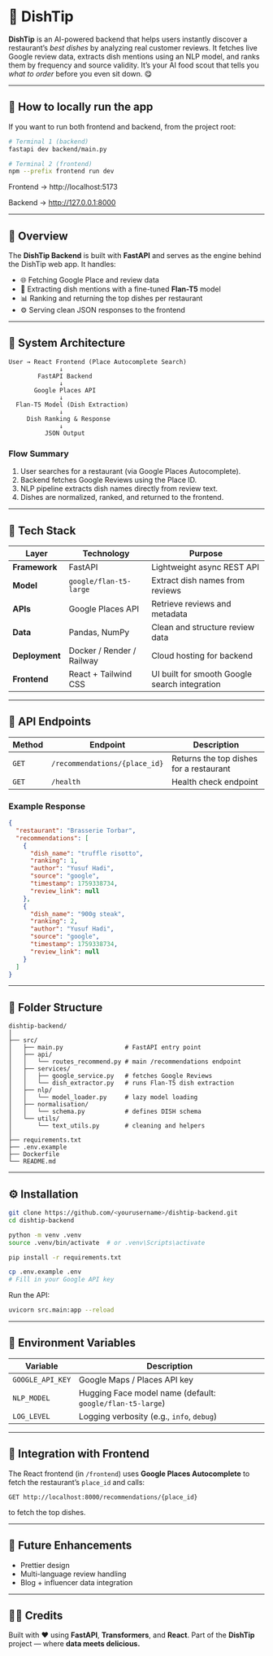 # 🍴 DishTip

**DishTip** is an AI-powered backend that helps users instantly discover a restaurant’s *best dishes* by analyzing real customer reviews.
It fetches live Google review data, extracts dish mentions using an NLP model, and ranks them by frequency and source validity.
It’s your AI food scout that tells you *what to order* before you even sit down. 😋

---
## 🧠 How to locally run the app

If you want to run both frontend and backend, from the project root:

```bash
# Terminal 1 (backend)
fastapi dev backend/main.py

# Terminal 2 (frontend)
npm --prefix frontend run dev
```

Frontend → http://localhost:5173

Backend → http://127.0.0.1:8000

---

## 🧠 Overview

The **DishTip Backend** is built with **FastAPI** and serves as the engine behind the DishTip web app.
It handles:

* 🌐 Fetching Google Place and review data
* 🧠 Extracting dish mentions with a fine-tuned **Flan-T5** model
* 📊 Ranking and returning the top dishes per restaurant
* ⚙️ Serving clean JSON responses to the frontend

---

## 🧩 System Architecture

```
User → React Frontend (Place Autocomplete Search)
              ↓
        FastAPI Backend
              ↓
       Google Places API
              ↓
  Flan-T5 Model (Dish Extraction)
              ↓
     Dish Ranking & Response
              ↓
          JSON Output
```

### Flow Summary

1. User searches for a restaurant (via Google Places Autocomplete).
2. Backend fetches Google Reviews using the Place ID.
3. NLP pipeline extracts dish names directly from review text.
4. Dishes are normalized, ranked, and returned to the frontend.

---

## 🧰 Tech Stack

| Layer          | Technology                | Purpose                                       |
| -------------- | ------------------------- | --------------------------------------------- |
| **Framework**  | FastAPI                   | Lightweight async REST API                    |
| **Model**      | `google/flan-t5-large`    | Extract dish names from reviews               |
| **APIs**       | Google Places API         | Retrieve reviews and metadata                 |
| **Data**       | Pandas, NumPy             | Clean and structure review data               |
| **Deployment** | Docker / Render / Railway | Cloud hosting for backend                     |
| **Frontend**   | React + Tailwind CSS      | UI built for smooth Google search integration |

---

## 📡 API Endpoints

| Method | Endpoint                      | Description                             |
| ------ | ----------------------------- | --------------------------------------- |
| `GET`  | `/recommendations/{place_id}` | Returns the top dishes for a restaurant |
| `GET`  | `/health`                     | Health check endpoint                   |

### Example Response

```json
{
  "restaurant": "Brasserie Torbar",
  "recommendations": [
    {
      "dish_name": "truffle risotto",
      "ranking": 1,
      "author": "Yusuf Hadi",
      "source": "google",
      "timestamp": 1759338734,
      "review_link": null
    },
    {
      "dish_name": "900g steak",
      "ranking": 2,
      "author": "Yusuf Hadi",
      "source": "google",
      "timestamp": 1759338734,
      "review_link": null
    }
  ]
}
```

---

## 🧱 Folder Structure

```
dishtip-backend/
│
├── src/
│   ├── main.py                 # FastAPI entry point
│   ├── api/
│   │   └── routes_recommend.py # main /recommendations endpoint
│   ├── services/
│   │   ├── google_service.py   # fetches Google Reviews
│   │   └── dish_extractor.py   # runs Flan-T5 dish extraction
│   ├── nlp/
│   │   └── model_loader.py     # lazy model loading
│   ├── normalisation/
│   │   └── schema.py           # defines DISH schema
│   └── utils/
│       └── text_utils.py       # cleaning and helpers
│
├── requirements.txt
├── .env.example
├── Dockerfile
└── README.md
```

---

## ⚙️ Installation

```bash
git clone https://github.com/<yourusername>/dishtip-backend.git
cd dishtip-backend

python -m venv .venv
source .venv/bin/activate  # or .venv\Scripts\activate

pip install -r requirements.txt

cp .env.example .env
# Fill in your Google API key
```

Run the API:

```bash
uvicorn src.main:app --reload
```

---

## 🔐 Environment Variables

| Variable         | Description                                               |
| ---------------- | --------------------------------------------------------- |
| `GOOGLE_API_KEY` | Google Maps / Places API key                              |
| `NLP_MODEL`      | Hugging Face model name (default: `google/flan-t5-large`) |
| `LOG_LEVEL`      | Logging verbosity (e.g., `info`, `debug`)                 |

---

## 🚀 Integration with Frontend

The React frontend (in `/frontend`) uses **Google Places Autocomplete** to fetch the restaurant’s `place_id` and calls:

```
GET http://localhost:8000/recommendations/{place_id}
```

to fetch the top dishes.

---

## 🧩 Future Enhancements

* Prettier design
* Multi-language review handling
* Blog + influencer data integration

---

## 🧑‍🍳 Credits

Built with ❤️ using **FastAPI**, **Transformers**, and **React**.
Part of the **DishTip** project — where **data meets delicious.**
